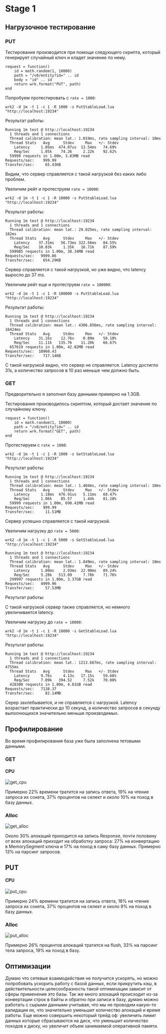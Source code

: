 # Stage 1

## Нагрузочное тестирование

### PUT

Тестирование производится при помощи следующего скрипта, который генерирует случайный ключ и кладет значение по нему.

```
request = function()
    id = math.random(1, 10000)
    path = "/v0/entity?id=" .. id
    body = "id" .. id
    return wrk.format("PUT", path)
end
```

Попробуем протестировать с `rate = 1000`:

`wrk2 -d 1m -t 1 -c 1 -R 1000 -s PutStableLoad.lua "http://localhost:19234"`

Результат работы:

```
Running 1m test @ http://localhost:19234
  1 threads and 1 connections
  Thread calibration: mean lat.: 1.019ms, rate sampling interval: 10ms
  Thread Stats   Avg      Stdev     Max   +/- Stdev
    Latency     1.05ms  474.07us  13.54ms   74.69%
    Req/Sec     1.05k    74.26     2.22k    92.62%
  59999 requests in 1.00m, 3.83MB read
Requests/sec:    999.99
Transfer/sec:     65.43KB
```

Видим, что сервер справляется с такой нагрузкой без каких либо проблем.

Увеличим рейт и протеструем `rate = 10000`:

`wrk2 -d 1m -t 1 -c 1 -R 10000 -s PutStableLoad.lua "http://localhost:19234"`


Результат работы:

```
Running 1m test @ http://localhost:19234
  1 threads and 1 connections
  Thread calibration: mean lat.: 29.025ms, rate sampling interval: 182ms
  Thread Stats   Avg      Stdev     Max   +/- Stdev
    Latency    37.31ms   56.73ms 322.56ms   84.55%
    Req/Sec    10.03k     1.35k   16.71k    87.59%
  599985 requests in 1.00m, 38.34MB read
Requests/sec:   9999.86
Transfer/sec:    654.29KB
```

Сервер справляется с такой нагрузкой, но уже видно, что latency выросло до 37 ms.

Увеличим рейт еще и протеструем `rate = 100000`:

`wrk2 -d 1m -t 1 -c 1 -R 100000 -s PutStableLoad.lua "http://localhost:19234"`

Результат работы:

```
Running 1m test @ http://localhost:19234
  1 threads and 1 connections
  Thread calibration: mean lat.: 4306.856ms, rate sampling interval: 16424ms
  Thread Stats   Avg      Stdev     Max   +/- Stdev
    Latency    31.16s    12.76s    0.89m    58.18%
    Req/Sec    11.11k   135.76    11.20k    66.67%
  657619 requests in 1.00m, 42.02MB read
Requests/sec:  10960.43
Transfer/sec:    717.14KB
```

С такой нагрузкой видно, что сервер не справляется. Latency достигло 31s, а количество запросов в 10 раз меньше чем должно быть.

### GET

Предворительно я заполнил базу данными примерно на 1.3GB.

Тестирование производилось скриптом, который достает значение по случайному ключу.

```
request = function()
    id = math.random(1, 10000)
    path = "/v0/entity?id=" .. id
    return wrk.format("GET", path)
end
```

Протестируем с `rate = 1000`:

`wrk2 -d 1m -t 1 -c 1 -R 1000 -s GetStableLoad.lua "http://localhost:19234"`

Резутьтат работы:

```
Running 1m test @ http://localhost:19234
  1 threads and 1 connections
  Thread calibration: mean lat.: 1.404ms, rate sampling interval: 10ms
  Thread Stats   Avg      Stdev     Max   +/- Stdev
    Latency     1.18ms  476.91us   5.11ms   68.47%
    Req/Sec     1.06k    85.57     1.44k    81.28%
  59999 requests in 1.00m, 690.41MB read
Requests/sec:    999.99
Transfer/sec:     11.51MB
```

Сервер успешно справляется с такой нагрузкой.

Увеличим нагрузку до `rate = 5000`:

`wrk2 -d 1m -t 1 -c 1 -R 5000 -s GetStableLoad.lua "http://localhost:19234"`


```
Running 1m test @ http://localhost:19234
  1 threads and 1 connections
  Thread calibration: mean lat.: 1.849ms, rate sampling interval: 10ms
  Thread Stats   Avg      Stdev     Max   +/- Stdev
    Latency     1.80ms    2.93ms  22.90ms   89.24%
    Req/Sec     5.28k   513.09     7.78k    71.76%
  299997 requests in 1.00m, 3.37GB read
Requests/sec:   4999.96
Transfer/sec:     57.53MB
```

Резутьтат работы:

С такой нагрузкой сервер также справляется, но немного увеличивается latency.

Увеличим нагрузку до `rate = 10000`:

`wrk2 -d 1m -t 1 -c 1 -R 10000 -s GetStableLoad.lua "http://localhost:19234"`

Резутьтат работы:

```
Running 1m test @ http://localhost:19234
  1 threads and 1 connections
  Thread calibration: mean lat.: 1213.667ms, rate sampling interval: 4755ms
  Thread Stats   Avg      Stdev     Max   +/- Stdev
    Latency     9.76s     4.13s   17.15s    59.66%
    Req/Sec     7.09k   394.52     7.52k    70.00%
  428300 requests in 1.00m, 4.81GB read
Requests/sec:   7138.37
Transfer/sec:     82.14MB
```

Серер захлебывается, и не справляется с нагрузкой. Latency возрастает практически до 10 секунд, а количество запросов в секунду выполнющихся значительно меньше производимых.

## Профилирование

Во время профилирования база уже была заполнена тетовыми данными.

### GET

#### CPU

![get_cpu](get_cpu.png)

Примерно 22% времени тратится на запись ответа, 19% на чтение запроса их сокета, 37% процентов на селект и около 10% на поход в базу данных.

### Alloc

![get_alloc](get_alloc.png)

Около 30% алокаций приходится на запись Response, 
почти половину от всех алокаций приходит на обработку запроса: 27% на конвертацию в MemorySegment ключа и
17% на поход в саму базу данных. Примерно 13% на парсинг запросов.

## PUT

#### CPU

![put_cpu](put_cpu.png)

Примерно 24% времени тратится на запись ответа, 18% на чтение запроса их сокета, 37% процентов на селект и около 9% на поход в базу данных.

### Alloc

![put_alloc](put_alloc.png)

Примерно 26% процентов алокаций тратится на flush, 33% на парсинг тела запроса,
19% на поход в базу.

## Оптимизации

Думаю что сетевые взаимодействия не получится ускорять, но можно попробовать ускорить работу с базой данных, 
если прикрутить кэш, в действительности целесообразность такой оптимизации зависит от сферы применения это базы.
Так же много алокаций происходит из-за конвертации строк в байты и обратно при записи в базу, думаю можно работать с сырыми данными
учитывая, что мы не проводим какую-то валидации их, что значительно уменьшит количество алокаций и время работы. 
Еще можно совершить некоторый трейд оф: увеличить лимит данных которые сбрасываются на диск, что уменьшит количество походов к диску, 
но увеличит объем занимаемой оперативной памяти.